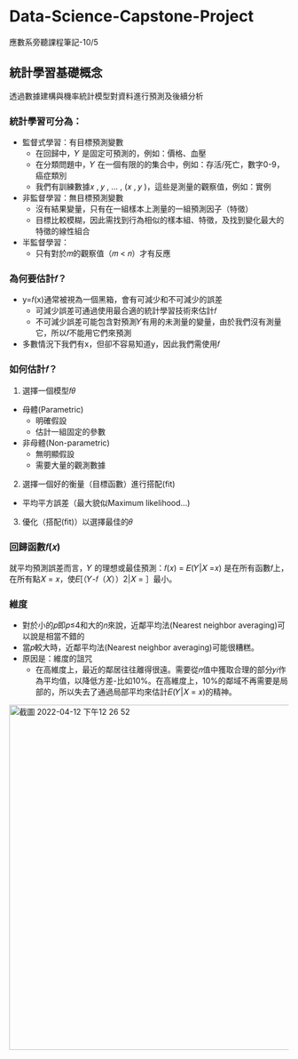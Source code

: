 # Data-Science-Capstone-Project
應數系旁聽課程筆記-10/5

## 統計學習基礎概念
透過數據建構與機率統計模型對資料進行預測及後續分析

### 統計學習可分為：
- 監督式學習：有目標預測變數
  - 在回歸中，𝑌 是固定可預測的，例如：價格、血壓
  - 在分類問題中，𝑌 在一個有限的的集合中，例如：存活/死亡，數字0-9，癌症類別
  - 我們有訓練數據𝑥 , 𝑦 , ... , (𝑥 , 𝑦 )，這些是測量的觀察值，例如：實例
- 非監督學習：無目標預測變數
  - 沒有結果變量，只有在一組樣本上測量的一組預測因子（特徵）
  - 目標比較模糊，因此需找到行為相似的樣本組、特徵，及找到變化最大的特徵的線性組合
- 半監督學習：
  - 只有對於𝑚的觀察值（𝑚 < 𝑛）才有反應

### 為何要估計𝑓？
- y=𝑓(x)通常被視為一個黑箱，會有可減少和不可減少的誤差
   - 可減少誤差可通過使用最合適的統計學習技術來估計𝑓
   - 不可減少誤差可能包含對預測𝑌有用的未測量的變量，由於我們沒有測量它，所以𝑓不能用它們來預測
- 多數情況下我們有x，但卻不容易知道y，因此我們需使用𝑓

### 如何估計𝑓？
1. 選擇一個模型𝑓𝜃
  - 母體(Parametric)
     - 明確假設
     - 估計一組固定的參數
  - 非母體(Non-parametric)
     - 無明顯假設
     - 需要大量的觀測數據
2. 選擇一個好的衡量（目標函數）進行搭配(fit)
 - 平均平方誤差（最大貌似Maximum likelihood...)
3. 優化（搭配(fit)）以選擇最佳的𝜃 

### 回歸函數𝑓(𝑥)
就平均預測誤差而言，𝑌 的理想或最佳預測：𝑓(𝑥) = 𝐸(𝑌|𝑋 =𝑥) 是在所有函數𝑓上，在所有點𝑋 = 𝑥，使𝐸[（𝑌-𝑓（𝑋））2|𝑋 = ］最小。

### 維度
- 對於小的𝑝即𝑝≤4和大的𝑛來說，近鄰平均法(Nearest neighbor averaging)可以說是相當不錯的
- 當𝑝較大時，近鄰平均法(Nearest neighbor averaging)可能很糟糕。
- 原因是：維度的詛咒
  - 在高維度上，最近的鄰居往往離得很遠。需要從𝑛值中獲取合理的部分𝑦𝑖作為平均值，以降低方差-比如10%。在高維度上，10%的鄰域不再需要是局部的，所以失去了通過局部平均來估計𝐸(𝑌|𝑋 = 𝑥)的精神。
<img width="621" alt="截圖 2022-04-12 下午12 26 52" src="https://user-images.githubusercontent.com/77944202/162880511-d4c28e22-c707-4262-a942-1ada7bb4ce76.png">


